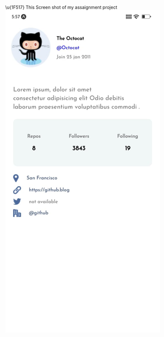 \u{1F517} This Screen shot of my assaignment project
![Screen shot of my working ui ](./assets/ReactnativeUI.jpg)
